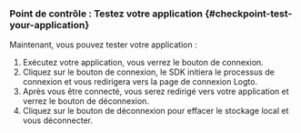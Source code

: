 ### Point de contrôle : Testez votre application {#checkpoint-test-your-application}

Maintenant, vous pouvez tester votre application :

1. Exécutez votre application, vous verrez le bouton de connexion.
2. Cliquez sur le bouton de connexion, le SDK initiera le processus de connexion et vous redirigera vers la page de connexion Logto.
3. Après vous être connecté, vous serez redirigé vers votre application et verrez le bouton de déconnexion.
4. Cliquez sur le bouton de déconnexion pour effacer le stockage local et vous déconnecter.
